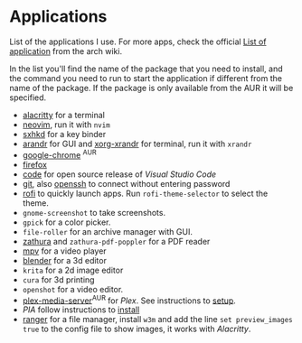 # Applications
List of the applications I use. For more apps, check the official [List of application](https://wiki.archlinux.org/index.php/List_of_applications) from the arch wiki.

In the list you'll find the name of the package that you need to install, and the command you need to run to start the application if different from the name of the package. If the package is only available from the AUR it will be specified.

- [alacritty](https://wiki.archlinux.org/index.php/Alacritty) for a terminal
- [neovim](https://wiki.archlinux.org/index.php/Neovim), run it with `nvim`
- [sxhkd](https://wiki.archlinux.org/index.php/Sxhkd) for a key binder
- [arandr](https://wiki.archlinux.org/index.php/Multihead#Configuration_using_arandr) for GUI and [xorg-xrandr](https://wiki.archlinux.org/index.php/Xrandr) for terminal, run it with `xrandr`
- [google-chrome](https://wiki.archlinux.org/index.php/Chromium) <sup>AUR</sup>
- [firefox](https://wiki.archlinux.org/index.php/Firefox)
- [code](https://wiki.archlinux.org/index.php/Visual_Studio_Code) for open source release of *Visual Studio Code*
- [git](https://wiki.archlinux.org/index.php/Git), also [openssh]() to connect without entering password
- [rofi](https://wiki.archlinux.org/index.php/Rofi) to quickly launch apps. Run `rofi-theme-selector` to select the theme.
- `gnome-screenshot` to take screenshots.
- `gpick` for a color picker.
- `file-roller` for an archive manager with GUI.
- [zathura](https://wiki.archlinux.org/index.php/Zathura) and `zathura-pdf-poppler` for a PDF reader
- [mpv](https://wiki.archlinux.org/index.php/Mpv) for a video player
- [blender](https://wiki.archlinux.org/index.php/Blender) for a 3d editor
- `krita` for a 2d image editor
- `cura` for 3d printing
- `openshot` for a video editor. 
- [plex-media-server](https://wiki.archlinux.org/index.php/Plex)<sup>AUR</sup> for *Plex*. See instructions to [setup](https://wiki.archlinux.org/index.php/Plex#Setup).
- *PIA* follow  instructions to [install](https://wiki.archlinux.org/index.php/Private_Internet_Access#Official_installation_script)
- [ranger](https://wiki.archlinux.org/index.php/Ranger) for a file manager, install `w3m` and add the line `set preview_images true` to the config file to show images, it works with *Alacritty*.